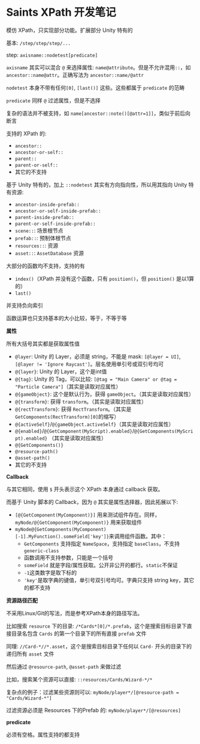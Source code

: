 ﻿# Saints XPath 开发笔记 #

模仿 XPath，只实现部分功能。扩展部分 Unity 特有的

基本: `/step/step/step/...`

step: `axisname::nodetest[predicate]`

`axisname` 其实可以混合 `@` 来选择属性: `name@attribute`。但是不允许混用`::`，如`ancestor::name@attr`。正确写法为 `ancestor::name/@attr`

`nodetest` 本身不带有任何`[0]`, `[last()]` 这些。这些都属于 `predicate` 的范畴

`predicate` 同样 `@` 过滤属性，但是不选择

复杂的语法并不被支持，如 `name[ancestor::note()[@attr=1]]`，类似于前后向断言

支持的 XPath 的:

*   `ancestor::`
*   `ancestor-or-self::`
*   `parent::`
*   `parent-or-self::`
*   其它的不支持

基于 Unity 特有的，加上 `::nodetest` 其实有方向指向性，所以用其指向 Unity 特有资源:

*   `ancestor-inside-prefab::`
*   `ancestor-or-self-inside-prefab::`
*   `parent-inside-prefab::`
*   `parent-or-self-inside-prefab::`
*   `scene::`: 场景根节点
*   `prefab::`: 预制体根节点
*   `resources::`: 资源
*   `asset::`: `AssetDatabase` 资源

大部分的函数均不支持，支持的有

*   `index()`（XPath 并没有这个函数，只有 `position()`，但 `position()` 是以1算的）
*   `last()`

并支持负向索引

函数运算也只支持基本的大小比较，等于，不等于等

**属性**

所有大括号其实都是获取属性值

*   `@layer`: Unity 的 Layer，必须是 string，不能是 mask: `[@layer = UI]`, `[@layer != 'Ignore Raycast']`。层名使用单引号或双引号均可
*   `@{layer}`: Unity 的 Layer，这个是int值
*   `@{tag}`: Unity 的 Tag，可以比较: `[@tag = "Main Camera" or @tag = "Particle Camera"]`（其实是读取对应属性）
*   `@{gameObject}`: 这个是默认行为，获得 `gameObject`。（其实是读取对应属性）
*   `@{transform}`: 获得 `transform`。（其实是读取对应属性）
*   `@{rectTransform}`: 获得 `RectTransform`。（其实是`GetComponents(RectTransform)[0]`的缩写）
*   `@{activeSelf}`/`@{gameObject.activeSelf}`（其实是读取对应属性）
*   `@{enabled}`/`@{GetComponent(MyScript).enabled}`/`@{GetComponents(MyScript).enabled}` （其实是读取对应属性）
*   `@{GetComponents()}`
*   `@resource-path()`
*   `@asset-path()`
*   其它的不支持

**Callback**

与其它相同，使用 `$` 开头表示这个 XPath 本身通过 callback 获取。

而基于 Unity 脚本的 Callback，因为 `@` 其实是属性选择器，因此拓展以下:

*   `[@{GetComponent(MyComponent)}]` 用来测试组件存在。同样，`myNode/@{GetComponent(MyComponent)}` 用来获取组件
*   `myNode@{GetComponents(MyComponent)[-1].MyFunction().someField['key']}`来调用组件函数。其中：
    *    `GetComponents` 支持指定 `NameSpace`，支持指定 `baseClass`，不支持 `generic-class`
    *    函数调用不支持参数，只能是一个括号
    *    `someField` 就是字段/属性获取。公开非公开的都行。`static`不保证
    *    `-1`这类数字是取下标的
    *    `'key'`是取字典的键值，单引号双引号均可。字典只支持 string key，其它的都不支持

**资源路径匹配**

不采用Linux/Git的写法，而是参考XPath本身的路径写法。

比如搜索 `resource` 下的目录: `/*Cards*[0]/*.prefab`，这个是搜索目标目录下直接目录名包含 `Cards` 的第一个目录下的所有直接 `prefab` 文件

同理: `//Card-*//*.asset`，这个是搜索目标目录下任何以 `Card-` 开头的目录下的递归所有 `asset` 文件

然后通过 `@resource-path`, `@asset-path` 来做过滤

比如，搜索某个资源可以直接: `::resources/Cards/Wizard-*/*`

复杂点的例子：过滤某些资源则可以: `myNode/player*/[@resource-path = "Cards/Wizard-*"]`

过滤资源必须是 Resources 下的Prefab 的: `myNode/player*/[@resources]`

**predicate**

必须有空格。属性支持的都支持
